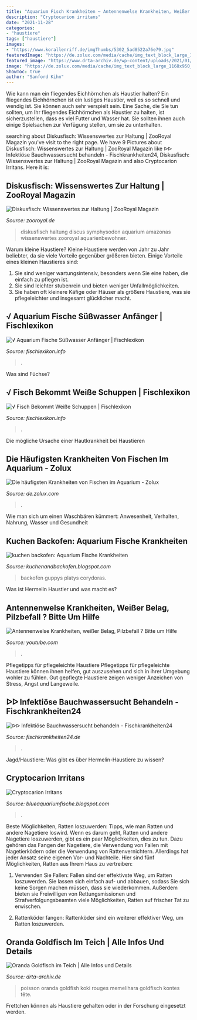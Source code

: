 ```yaml
---
title: "Aquarium Fisch Krankheiten ~ Antennenwelse Krankheiten, Weißer Belag, Pilzbefall ? Bitte Um Hilfe"
description: "Cryptocarion irritans"
date: "2021-11-28"
categories:
- "haustiere"
tags: ["haustiere"]
images:
- "https://www.korallenriff.de/imgThumbs/5302_5ad8522a76e79.jpg"
featuredImage: "https://de.zolux.com/media/cache/img_text_block_large_1168x950_up/uploads/advice/square/5cdbff407d407514980328.jpg"
featured_image: "https://www.drta-archiv.de/wp-content/uploads/2021/01/Orange_Oranda1-1024x768.jpg"
image: "https://de.zolux.com/media/cache/img_text_block_large_1168x950_up/uploads/advice/square/5cdbff407d407514980328.jpg"
ShowToc: true
author: "Sanford Kihn"
---
```



Wie kann man ein fliegendes Eichhörnchen als Haustier halten?
Ein fliegendes Eichhörnchen ist ein lustiges Haustier, weil es so schnell und wendig ist. Sie können auch sehr verspielt sein. Eine Sache, die Sie tun sollten, um Ihr fliegendes Eichhörnchen als Haustier zu halten, ist sicherzustellen, dass es viel Futter und Wasser hat. Sie sollten ihnen auch einige Spielsachen zur Verfügung stellen, um sie zu unterhalten.

	

		
searching about Diskusfisch: Wissenswertes zur Haltung | ZooRoyal Magazin you've visit to the right page. We have 9 Pictures about Diskusfisch: Wissenswertes zur Haltung | ZooRoyal Magazin like ᐅᐅ Infektiöse Bauchwassersucht behandeln - Fischkrankheiten24, Diskusfisch: Wissenswertes zur Haltung | ZooRoyal Magazin and also Cryptocarion Irritans. Here it is:
		
    
## Diskusfisch: Wissenswertes Zur Haltung | ZooRoyal Magazin

<img loading=lazy src="https://www.zooroyal.de/magazin/wp-content/uploads/2015/04/diskusfisch-760x560.jpg" onerror="this.onerror=null;this.src='https://tse3.mm.bing.net/th?id=OIP.Jc8gGE-4cI52nSuN_-HrFQHaFd&amp;pid=15.1';" alt="Diskusfisch: Wissenswertes zur Haltung | ZooRoyal Magazin">

_Source: zooroyal.de_

>diskusfisch haltung discus symphysodon aquarium amazonas wissenswertes zooroyal aquarienbewohner. 

	

Warum kleine Haustiere?
Kleine Haustiere werden von Jahr zu Jahr beliebter, da sie viele Vorteile gegenüber größeren bieten. Einige Vorteile eines kleinen Haustieres sind:
1. Sie sind weniger wartungsintensiv, besonders wenn Sie eine haben, die einfach zu pflegen ist.
2. Sie sind leichter stubenrein und bieten weniger Unfallmöglichkeiten.
3. Sie haben oft kleinere Käfige oder Häuser als größere Haustiere, was sie pflegeleichter und insgesamt glücklicher macht.

    
## √ Aquarium Fische Süßwasser Anfänger | Fischlexikon

<img loading=lazy src="https://i.pinimg.com/600x315/19/c8/d3/19c8d39efda927ba261c842c602eba29.jpg" onerror="this.onerror=null;this.src='https://tse1.mm.bing.net/th?id=OIP.pMBeLnw9uiXzjmx3WANi-QHaD4&amp;pid=15.1';" alt="√ Aquarium Fische Süßwasser Anfänger | Fischlexikon">

_Source: fischlexikon.info_

>. 

	

Was sind Füchse?

    
## √ Fisch Bekommt Weiße Schuppen | Fischlexikon

<img loading=lazy src="https://sites.google.com/site/kaltwassergoldfisch/_/rsrc/1468930176157/config/customLogo.gif?revision=15" onerror="this.onerror=null;this.src='https://tse1.mm.bing.net/th?id=OIP.XEJETFVxnKuraB_wUhelHAHaCS&amp;pid=15.1';" alt="√ Fisch Bekommt Weiße Schuppen | Fischlexikon">

_Source: fischlexikon.info_

>. 

	

Die mögliche Ursache einer Hautkrankheit bei Haustieren

    
## Die Häufigsten Krankheiten Von Fischen Im Aquarium - Zolux

<img loading=lazy src="https://de.zolux.com/media/cache/img_text_block_large_1168x950_up/uploads/advice/square/5cdbff407d407514980328.jpg" onerror="this.onerror=null;this.src='https://tse3.mm.bing.net/th?id=OIP._KPUKhgFWpHUZgW2M7d7twHaGB&amp;pid=15.1';" alt="Die häufigsten Krankheiten von Fischen im Aquarium - Zolux">

_Source: de.zolux.com_

>. 

	

Wie man sich um einen Waschbären kümmert: Anwesenheit, Verhalten, Nahrung, Wasser und Gesundheit

    
## Kuchen Backofen: Aquarium Fische Krankheiten

<img loading=lazy src="https://i.ytimg.com/vi/0Fd5MqTrPu0/maxresdefault.jpg" onerror="this.onerror=null;this.src='https://tse1.mm.bing.net/th?id=OIP.snmLvZcBsle1zNZ2rpJm4QHaEK&amp;pid=15.1';" alt="kuchen backofen: Aquarium Fische Krankheiten">

_Source: kuchenandbackofen.blogspot.com_

>backofen guppys platys corydoras. 

	

Was ist Hermelin Haustier und was macht es?

    
## Antennenwelse Krankheiten, Weißer Belag, Pilzbefall ? Bitte Um Hilfe

<img loading=lazy src="https://i.ytimg.com/vi/mfDHdS8e7a0/maxresdefault.jpg" onerror="this.onerror=null;this.src='https://tse1.mm.bing.net/th?id=OIP.sFY-rAmmK4KzU_60BI_7cQHaEK&amp;pid=15.1';" alt="Antennenwelse Krankheiten, weißer Belag, Pilzbefall ? Bitte um Hilfe">

_Source: youtube.com_

>. 

	

Pflegetipps für pflegeleichte Haustiere
Pflegetipps für pflegeleichte Haustiere können ihnen helfen, gut auszusehen und sich in ihrer Umgebung wohler zu fühlen. Gut gepflegte Haustiere zeigen weniger Anzeichen von Stress, Angst und Langeweile.

    
## ᐅᐅ Infektiöse Bauchwassersucht Behandeln - Fischkrankheiten24

<img loading=lazy src="https://fischkrankheiten24.de/wp-content/uploads/2017/02/IMG_0325.jpg" onerror="this.onerror=null;this.src='https://tse3.mm.bing.net/th?id=OIP.TCmbLAkPKNYRZ3dtoasqFQHaDy&amp;pid=15.1';" alt="ᐅᐅ Infektiöse Bauchwassersucht behandeln - Fischkrankheiten24">

_Source: fischkrankheiten24.de_

>. 

	

Jagd/Haustiere: Was gibt es über Hermelin-Haustiere zu wissen?

    
## Cryptocarion Irritans

<img loading=lazy src="https://www.korallenriff.de/imgThumbs/5302_5ad8522a76e79.jpg" onerror="this.onerror=null;this.src='https://tse1.mm.bing.net/th?id=OIP.wukNHsZOw9WmRTT_SyPcYQHaD6&amp;pid=15.1';" alt="Cryptocarion Irritans">

_Source: blueaquariumfische.blogspot.com_

>. 

	

Beste Möglichkeiten, Ratten loszuwerden: Tipps, wie man Ratten und andere Nagetiere loswird.
Wenn es darum geht, Ratten und andere Nagetiere loszuwerden, gibt es ein paar Möglichkeiten, dies zu tun. Dazu gehören das Fangen der Nagetiere, die Verwendung von Fallen mit Nagetierködern oder die Verwendung von Rattenvernichtern. Allerdings hat jeder Ansatz seine eigenen Vor- und Nachteile. Hier sind fünf Möglichkeiten, Ratten aus Ihrem Haus zu vertreiben:
1) Verwenden Sie Fallen: Fallen sind der effektivste Weg, um Ratten loszuwerden. Sie lassen sich einfach auf- und abbauen, sodass Sie sich keine Sorgen machen müssen, dass sie wiederkommen. Außerdem bieten sie Freiwilligen von Rettungsmissionen und Strafverfolgungsbeamten viele Möglichkeiten, Ratten auf frischer Tat zu erwischen.

2) Rattenköder fangen: Rattenköder sind ein weiterer effektiver Weg, um Ratten loszuwerden.

    
## Oranda Goldfisch Im Teich | Alle Infos Und Details

<img loading=lazy src="https://www.drta-archiv.de/wp-content/uploads/2021/01/Orange_Oranda1-1024x768.jpg" onerror="this.onerror=null;this.src='https://tse4.mm.bing.net/th?id=OIP.FOkLMex0_3JiXg2UURQh1QHaFj&amp;pid=15.1';" alt="Oranda Goldfisch im Teich | Alle Infos und Details">

_Source: drta-archiv.de_

>poisson oranda goldfish koki rouges memelihara goldfisch kontes tête. 

	

Frettchen können als Haustiere gehalten oder in der Forschung eingesetzt werden.

